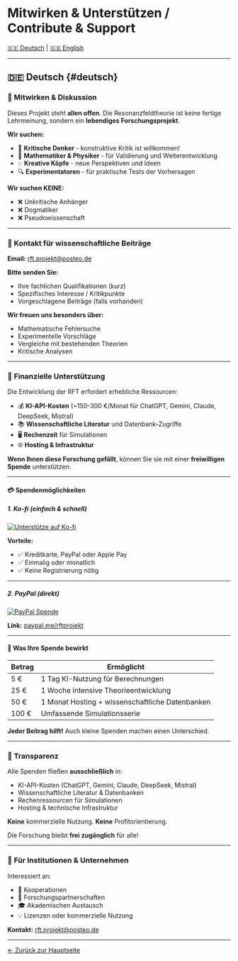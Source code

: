 # Mitwirken & Unterstützen / Contribute & Support

[🇩🇪 Deutsch](#deutsch) | [🇬🇧 English](#english)

---

## 🇩🇪 Deutsch {#deutsch}

### 🤝 Mitwirken & Diskussion

Dieses Projekt steht **allen offen**. Die Resonanzfeldtheorie ist keine fertige Lehrmeinung, sondern ein **lebendiges Forschungsprojekt**.

**Wir suchen:**
- 🔬 **Kritische Denker** - konstruktive Kritik ist willkommen!
- 🧮 **Mathematiker & Physiker** - für Validierung und Weiterentwicklung
- 💡 **Kreative Köpfe** - neue Perspektiven und Ideen
- 🔍 **Experimentatoren** - für praktische Tests der Vorhersagen

**Wir suchen KEINE:**
- ❌ Unkritische Anhänger
- ❌ Dogmatiker
- ❌ Pseudowissenschaft

---

### 📧 Kontakt für wissenschaftliche Beiträge

**Email:** rft.projekt@posteo.de

**Bitte senden Sie:**
- Ihre fachlichen Qualifikationen (kurz)
- Spezifisches Interesse / Kritikpunkte
- Vorgeschlagene Beiträge (falls vorhanden)

**Wir freuen uns besonders über:**
- Mathematische Fehlersuche
- Experimentelle Vorschläge
- Vergleiche mit bestehenden Theorien
- Kritische Analysen

---

### 🙏 Finanzielle Unterstützung

Die Entwicklung der RFT erfordert erhebliche Ressourcen:

- 💰 **KI-API-Kosten** (~150-300 €/Monat für ChatGPT, Gemini, Claude, DeepSeek, Mistral)
- 📚 **Wissenschaftliche Literatur** und Datenbank-Zugriffe
- 🖥️ **Rechenzeit** für Simulationen
- 🌐 **Hosting & Infrastruktur**

**Wenn Ihnen diese Forschung gefällt**, können Sie sie mit einer **freiwilligen Spende** unterstützen:

---

#### 💳 Spendenmöglichkeiten

##### 1. Ko-fi (einfach & schnell)
[![Unterstütze auf Ko-fi](https://ko-fi.com/img/githubbutton_sm.svg)](https://ko-fi.com/rftprojekt)

**Vorteile:**
- ✅ Kreditkarte, PayPal oder Apple Pay
- ✅ Einmalig oder monatlich
- ✅ Keine Registrierung nötig

---

##### 2. PayPal (direkt)
[![PayPal Spende](https://img.shields.io/badge/PayPal-Spenden-blue?style=for-the-badge&logo=paypal)](https://www.paypal.me/rftprojekt)

**Link:** [paypal.me/rftprojekt](https://www.paypal.me/rftprojekt)

---

#### 🎁 Was Ihre Spende bewirkt

| Betrag | Ermöglicht |
|--------|-----------|
| 5 € | 1 Tag KI-Nutzung für Berechnungen |
| 25 € | 1 Woche intensive Theorieentwicklung |
| 50 € | 1 Monat Hosting + wissenschaftliche Datenbanken |
| 100 € | Umfassende Simulationsserie |

**Jeder Beitrag hilft!** Auch kleine Spenden machen einen Unterschied.

---

### 🌟 Transparenz

Alle Spenden fließen **ausschließlich** in:
- KI-API-Kosten (ChatGPT, Gemini, Claude, DeepSeek, Mistral)
- Wissenschaftliche Literatur & Datenbanken
- Rechenressourcen für Simulationen
- Hosting & technische Infrastruktur

**Keine** kommerzielle Nutzung. **Keine** Profitorientierung.

Die Forschung bleibt **frei zugänglich** für alle!

---

### 📜 Für Institutionen & Unternehmen

Interessiert an:
- 🤝 Kooperationen
- 💼 Forschungspartnerschaften
- 🎓 Akademischen Austausch
- 💡 Lizenzen oder kommerzielle Nutzung

**Kontakt:** rft.projekt@posteo.de

---

[← Zurück zur Hauptseite](README.md)
